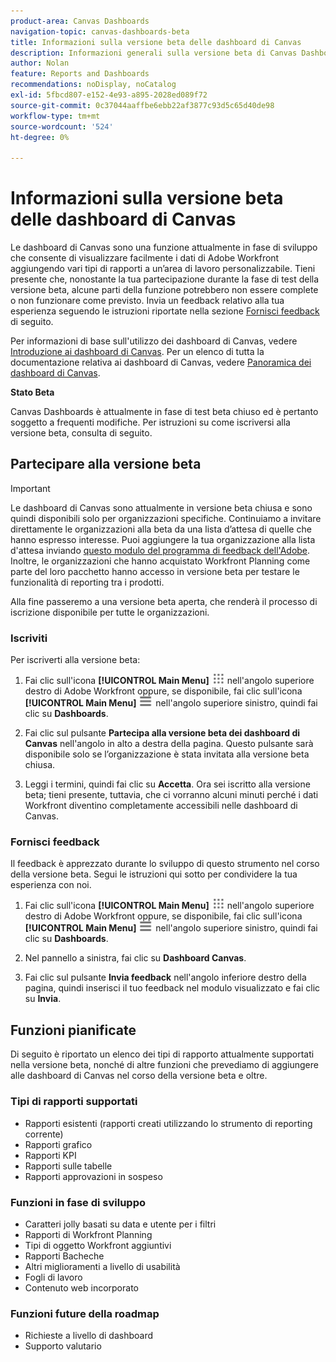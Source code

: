 ```yaml
---
product-area: Canvas Dashboards
navigation-topic: canvas-dashboards-beta
title: Informazioni sulla versione beta delle dashboard di Canvas
description: Informazioni generali sulla versione beta di Canvas Dashboards
author: Nolan
feature: Reports and Dashboards
recommendations: noDisplay, noCatalog
exl-id: 5fbcd807-e152-4e93-a895-2028ed089f72
source-git-commit: 0c37044aaffbe6ebb22af3877c93d5c65d40de98
workflow-type: tm+mt
source-wordcount: '524'
ht-degree: 0%

---
```


# Informazioni sulla versione beta delle dashboard di Canvas

Le dashboard di Canvas sono una funzione attualmente in fase di sviluppo che consente di visualizzare facilmente i dati di Adobe Workfront aggiungendo vari tipi di rapporti a un’area di lavoro personalizzabile. Tieni presente che, nonostante la tua partecipazione durante la fase di test della versione beta, alcune parti della funzione potrebbero non essere complete o non funzionare come previsto. Invia un feedback relativo alla tua esperienza seguendo le istruzioni riportate nella sezione [Fornisci feedback](#provide-feedback) di seguito.

Per informazioni di base sull&#39;utilizzo dei dashboard di Canvas, vedere [Introduzione ai dashboard di Canvas](/help/quicksilver/reports-and-dashboards/canvas-dashboards/manage-canvas-dashboards/get-started-canvas-dashboards.md).
Per un elenco di tutta la documentazione relativa ai dashboard di Canvas, vedere [Panoramica dei dashboard di Canvas](/help/quicksilver/reports-and-dashboards/canvas-dashboards/canvas-dashboards-overview.md).

**Stato Beta**

Canvas Dashboards è attualmente in fase di test beta chiuso ed è pertanto soggetto a frequenti modifiche. Per istruzioni su come iscriversi alla versione beta, consulta di seguito.

## Partecipare alla versione beta

>[!IMPORTANT]
>
>Le dashboard di Canvas sono attualmente in versione beta chiusa e sono quindi disponibili solo per organizzazioni specifiche. Continuiamo a invitare direttamente le organizzazioni alla beta da una lista d’attesa di quelle che hanno espresso interesse. Puoi aggiungere la tua organizzazione alla lista d&#39;attesa inviando [questo modulo del programma di feedback dell&#39;Adobe](https://www.feedbackprogram.adobe.com/c/r/Workfront-Canvas-Dashboards-Visualizations-Beta). Inoltre, le organizzazioni che hanno acquistato Workfront Planning come parte del loro pacchetto hanno accesso in versione beta per testare le funzionalità di reporting tra i prodotti.
>
>Alla fine passeremo a una versione beta aperta, che renderà il processo di iscrizione disponibile per tutte le organizzazioni.

### Iscriviti

Per iscriverti alla versione beta:

1. Fai clic sull&#39;icona **[!UICONTROL Main Menu]** ![Main Menu](/help/_includes/assets/main-menu-icon.png) nell&#39;angolo superiore destro di Adobe Workfront oppure, se disponibile, fai clic sull&#39;icona **[!UICONTROL Main Menu]** ![Main Menu](/help/_includes/assets/main-menu-icon-left-nav.png) nell&#39;angolo superiore sinistro, quindi fai clic su **Dashboards**.

1. Fai clic sul pulsante **Partecipa alla versione beta dei dashboard di Canvas** nell&#39;angolo in alto a destra della pagina. Questo pulsante sarà disponibile solo se l’organizzazione è stata invitata alla versione beta chiusa.

1. Leggi i termini, quindi fai clic su **Accetta**. Ora sei iscritto alla versione beta; tieni presente, tuttavia, che ci vorranno alcuni minuti perché i dati Workfront diventino completamente accessibili nelle dashboard di Canvas.

### Fornisci feedback

Il feedback è apprezzato durante lo sviluppo di questo strumento nel corso della versione beta. Segui le istruzioni qui sotto per condividere la tua esperienza con noi.

1. Fai clic sull&#39;icona **[!UICONTROL Main Menu]** ![Main Menu](/help/_includes/assets/main-menu-icon.png) nell&#39;angolo superiore destro di Adobe Workfront oppure, se disponibile, fai clic sull&#39;icona **[!UICONTROL Main Menu]** ![Main Menu](/help/_includes/assets/main-menu-icon-left-nav.png) nell&#39;angolo superiore sinistro, quindi fai clic su **Dashboards**.

1. Nel pannello a sinistra, fai clic su **Dashboard Canvas**.

1. Fai clic sul pulsante **Invia feedback** nell&#39;angolo inferiore destro della pagina, quindi inserisci il tuo feedback nel modulo visualizzato e fai clic su **Invia**.

## Funzioni pianificate

Di seguito è riportato un elenco dei tipi di rapporto attualmente supportati nella versione beta, nonché di altre funzioni che prevediamo di aggiungere alle dashboard di Canvas nel corso della versione beta e oltre.

### Tipi di rapporti supportati

* Rapporti esistenti (rapporti creati utilizzando lo strumento di reporting corrente)
* Rapporti grafico
* Rapporti KPI
* Rapporti sulle tabelle
* Rapporti approvazioni in sospeso

### Funzioni in fase di sviluppo

* Caratteri jolly basati su data e utente per i filtri
* Rapporti di Workfront Planning
* Tipi di oggetto Workfront aggiuntivi
* Rapporti Bacheche
* Altri miglioramenti a livello di usabilità
* Fogli di lavoro
* Contenuto web incorporato

### Funzioni future della roadmap

* Richieste a livello di dashboard
* Supporto valutario
